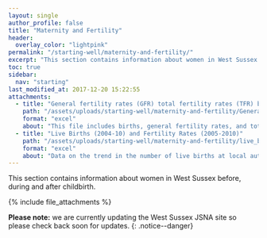 ```yaml
---
layout: single
author_profile: false
title: "Maternity and Fertility"
header:
  overlay_color: "lightpink"
permalink: "/starting-well/maternity-and-fertility/"
excerpt: "This section contains information about women in West Sussex before, during and after childbirth."
toc: true
sidebar:
  nav: "starting"
last_modified_at: 2017-12-20 15:22:55
attachments:
  - title: "General fertility rates (GFR) total fertility rates (TFR) births 2001-2012"
    path: "/assets/uploads/starting-well/maternity-and-fertility/General_fertility_rates_total_fertility_rates_births_2001_2012.xlsx"
    format: "excel"
    about: "This file includes births, general fertility rates, and total fertility rates for all local authorities in West Sussex. This file includes graphs and the ability to compare trends over time."
  - title: "Live Births (2004-10) and Fertility Rates (2005-2010)"
    path: "/assets/uploads/starting-well/maternity-and-fertility/live_births_2004_2010_and_fertility_rates_2005_2010.xls"
    format: "excel"
    about: "Data on the trend in the number of live births at local authority level between 2004 and 2010. Data are also provided on general fertility rates (GFR) and total fertility rates over a six year period at local authority levels."
---
```


This section contains information about women in West Sussex before, during and after childbirth.

{% include file_attachments %}

**Please note:** we are currently updating the West Sussex JSNA site so please check back soon for updates.
{: .notice--danger}
